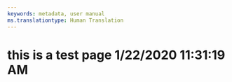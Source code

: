 ```yaml
---
keywords: metadata, user manual
ms.translationtype: Human Translation
---
```

# this is a test page 1/22/2020 11:31:19 AM